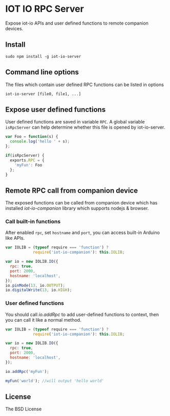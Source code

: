 # IOT IO RPC Server

Expose iot-io APIs and user defined functions to remote companion devices. 

## Install

```shell
sudo npm install -g iot-io-server
```

## Command line options

The files which contain user defined RPC functions can be listed in options

```shell
iot-io-server [file0, file1, ...]
```

## Expose user defined functions

User defined functions are saved in variable `RPC`. A global variable `isRpcServer` can help determine whether this file is opened by iot-io-server.

```javascript
var Foo = function(s) {
  console.log('hello ' + s);
};

if(isRpcServer) {
  exports.RPC = {
    'myFun': Foo
  };
}
```

## Remote RPC call from companion device

The exposed functions can be called from companion device which has installed *iot-io-companion* library which supports nodejs & browser.

### Call built-in functions

After enabled `rpc`, set `hostname` and `port`, you can access built-in Arduino like APIs.
 
```javascript
var IOLIB = (typeof require === 'function') ? 
            require('iot-io-companion'): this.IOLIB;

var io = new IOLIB.IO({
  rpc: true,
  port: 2000,
  hostname: 'localhost',
});
io.pinMode(13, io.OUTPUT);
io.digitalWrite(13, io.HIGH);
```

### User defined functions

You should call *io.addRpc* to add user-defined functions to context, then you can call it like a normal method.

```javascript
var IOLIB = (typeof require === 'function') ? 
            require('iot-io-companion'): this.IOLIB;

var io = new IOLIB.IO({
  rpc: true,
  port: 2000,
  hostname: 'localhost',
});

io.addRpc('myFun');

myFun('world'); //will output 'hello world'

```

## License

The BSD License
